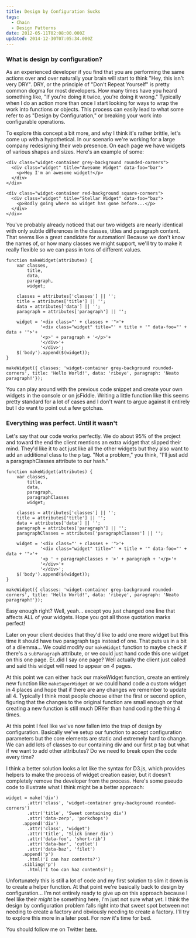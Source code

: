```yaml
---
title: Design by Configuration Sucks
tags:
  - Chain
  - Design Patterns
date: 2012-05-11T02:08:00.000Z
updated: 2014-12-30T07:05:34.000Z
---
```


### What is design by configuration?

As an experienced developer if you find that you are performing the same actions over and over naturally your brain will start to think "Hey, this isn't very DRY". DRY, or the principle of "Don't Repeat Yourself" is pretty common dogma for most developers. How many times have you heard something like, "If you're doing it twice, you're doing it wrong." Typically when I do an action more than once I start looking for ways to wrap the work into functions or objects. This process can easily lead to what some refer to as "Design by Configuration," or breaking your work into configurable operations.

To explore this concept a bit more, and why I think it's rather brittle, let's come up with a hypothetical. In our scenario we're working for a large company redesigning their web presence. On each page we have widgets of various shapes and sizes. Here's an example of some:

    <div class="widget-container grey-background rounded-corners">
      <div class="widget" title="Awesome Widget" data-foo="bar">
        <p>Hey I'm an awesome widget!</p>
      </div>
    </div>
    
    <div class="widget-container red-background square-corners">
      <div class="widget" title="Stellar Widget" data-foo="baz">
        <p>Bodly going where no widget has gone before...</p>
      </div>
    </div>
    

You've probably already noticed that our two widgets are nearly identical with only subtle differences in the classes, titles and paragraph content. That seems like a great candidate for automation! Because we don't know the names of, or how many classes we might support, we'll try to make it really flexible so we can pass in tons of different values.

    function makeWidget(attributes) {
        var classes,
            title,
            data,
            paragraph,
            widget;
        
        classes = attributes['classes'] || '';
        title = attributes['title'] || '';
        data = attributes['data'] || '';
        paragraph = attributes['paragraph'] || '';
        
        widget = '<div class="' + classes + '">'+
                 '<div class="widget" title="' + title + '" data-foo="' + data + '">'+
                 '<p>' + paragraph + '</p>'+
                 '</div>'+
                 '</div>';
        $('body').append($(widget));
    }
    
    makeWidget({ classes: 'widget-container grey-background rounded-corners', title: 'Hello World!', data: 'ribeye', paragraph: 'Neato paragraph!'});
    

You can play around with the previous code snippet and create your own widgets in the console or on jsFiddle. Writing a little function like this seems pretty standard for a lot of cases and I don't want to argue against it entirely but I do want to point out a few gotchas.

### Everything was perfect. Until it wasn't

Let's say that our code works perfectly. We do about 95% of the project and toward the end the client mentions an extra widget that slipped their mind. They'd like it to act just like all the other widgets but they also want to add an additional class to the `p` tag. "Not a problem," you think, "I'll just add a paragraphClasses attribute to our hash."

    function makeWidget(attributes) {
        var classes,
            title,
            data,
            paragraph,
            paragraphClasses
            widget;
        
        classes = attributes['classes'] || '';
        title = attributes['title'] || '';
        data = attributes['data'] || '';
        paragraph = attributes['paragraph'] || '';
        paragraphClasses = attributes['paragraphClasses'] || '';
        
        widget = '<div class="' + classes + '">'+
                 '<div class="widget" title="' + title + '" data-foo="' + data + '">'+
                 '<p ' + paragraphClasses + '>' + paragraph + '</p>'+
                 '</div>'+
                 '</div>';
        $('body').append($(widget));
    }
    
    makeWidget({ classes: 'widget-container grey-background rounded-corners', title: 'Hello World!', data: 'ribeye', paragraph: 'Neato paragraph!'});
    

Easy enough right? Well, yeah... except you just changed one line that affects ALL of your widgets. Hope you got all those quotation marks perfect!

Later on your client decides that they'd like to add one more widget but this time it should have two paragraph tags instead of one. That puts us in a bit of a dilemma... We could modify our `makeWidget` function to maybe check if there's a `subParagraph` attribute, or we could just hand code this one widget on this one page. Er..did I say one page? Well actually the client just called and said this widget will need to appear on *4* pages.

At this point we can either hack our makeWidget function, create an entirely new function like `makeSuperWidget` or we could hand code a custom widget in 4 places and hope that if there are any changes we remember to update all 4. Typically I think most people choose either the first or second option, figuring that the changes to the original function are small enough or that creating a new function is still much DRYer than hand coding the thing 4 times.

At this point I feel like we've now fallen into the trap of design by configuration. Basically we've setup our function to accept configuration parameters but the core elements are static and extremely hard to change. We can add lots of classes to our containing div and our first p tag but what if we want to add other attributes? Do we need to break open the code every time?

I think a better solution looks a lot like the syntax for D3.js, which provides helpers to make the process of widget creation easier, but it doesn't completely remove the developer from the process. Here's some pseudo code to illustrate what I think might be a better approach:

    
    widget = make('div')
            .attr('class', 'widget-container grey-background rounded-corners')
            .attr('title', 'Sweet containing div')
            .attr('data-zerp', 'porkchops')
          .append('div')
            .attr('class', 'widget')
            .attr('title', 'Slick inner div')
            .attr('data-foo', 'short-rib')
            .attr('data-bar', 'cutlet')
            .attr('data-baz', 'filet')
          .append('p')
            .html('I can haz contents?')
          .sibling('p')
            .html('I too can haz contents?');
    

Unfortunately this is still a lot of code and my first solution to slim it down is to create a helper function. At that point we're basically back to design by configuration... I'm not entirely ready to give up on this approach because I feel like their *might* be something here, I'm just not sure what yet. I think the design by configuration problem falls right into that sweet spot between not needing to create a factory and obviously needing to create a factory. I'll try to explore this more in a later post. For now it's time for bed.

You should follow me on Twitter [here.](http://twitter.com/rob_dodson)

